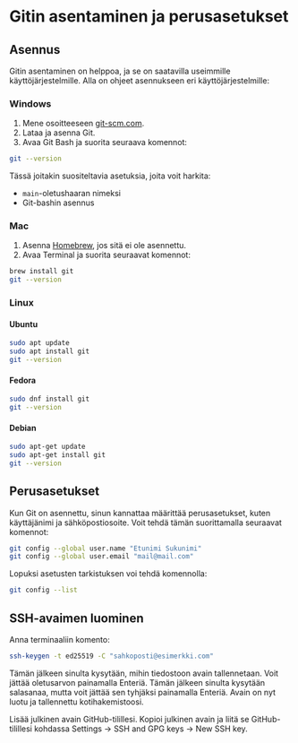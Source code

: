 # Gitin asentaminen ja perusasetukset

## Asennus

Gitin asentaminen on helppoa, ja se on saatavilla useimmille käyttöjärjestelmille. Alla on ohjeet asennukseen eri käyttöjärjestelmille:

### Windows

1. Mene osoitteeseen [git-scm.com](https://git-scm.com/).
2. Lataa ja asenna Git.
3. Avaa Git Bash ja suorita seuraava komennot:

```bash
git --version
```

Tässä joitakin suositeltavia asetuksia, joita voit harkita:

- `main`-oletushaaran nimeksi
- Git-bashin asennus

### Mac

1. Asenna [Homebrew](https://brew.sh/), jos sitä ei ole asennettu.
2. Avaa Terminal ja suorita seuraavat komennot:

```bash
brew install git
git --version
```

### Linux

#### Ubuntu

```bash
sudo apt update
sudo apt install git
git --version
```

#### Fedora

```bash
sudo dnf install git
git --version
```

#### Debian

```bash
sudo apt-get update
sudo apt-get install git
git --version
```

## Perusasetukset

Kun Git on asennettu, sinun kannattaa määrittää perusasetukset, kuten käyttäjänimi ja sähköpostiosoite. Voit tehdä tämän suorittamalla seuraavat komennot:

```bash
git config --global user.name "Etunimi Sukunimi"
git config --global user.email "mail@mail.com"

```

Lopuksi asetusten tarkistuksen voi tehdä komennolla:

```bash
git config --list
```

## SSH-avaimen luominen

Anna terminaaliin komento:

```bash
ssh-keygen -t ed25519 -C "sahkoposti@esimerkki.com"
```

Tämän jälkeen sinulta kysytään, mihin tiedostoon avain tallennetaan. Voit jättää oletusarvon painamalla Enteriä. Tämän jälkeen sinulta kysytään salasanaa, mutta voit jättää sen tyhjäksi painamalla Enteriä. Avain on nyt luotu ja tallennettu kotihakemistoosi.

Lisää julkinen avain GitHub-tilillesi. Kopioi julkinen avain ja liitä se GitHub-tilillesi kohdassa Settings -> SSH and GPG keys -> New SSH key.
